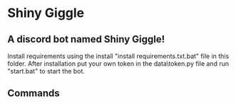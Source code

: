# Shiny Giggle

## A discord bot named Shiny Giggle!


Install requirements using the install "install requirements.txt.bat" file in this folder.
After installation put your own token in the data\token.py file and run "start.bat" to start the bot.


## Commands